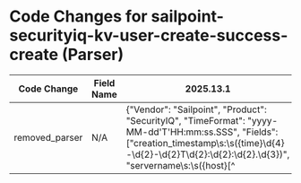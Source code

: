 # Code Changes for sailpoint-securityiq-kv-user-create-success-create (Parser)

| Code Change | Field Name | 2025.13.1 | 2025.14.1 |
|-------------|------------|-----------|------------|
| removed_parser | N/A | {"Vendor": "Sailpoint", "Product": "SecurityIQ", "TimeFormat": "yyyy-MM-dd'T'HH:mm:ss.SSS", "Fields": ["creation_timestamp\s:\s({time}\d{4}-\d{2}-\d{2}T\d{2}:\d{2}:\d{2}.\d{3})", "servername\s:\s({host}[^|]+)\s\|", "userfullname\s:\s({user_sid}(?=[^\\]+\\)({domain}[^\\]+)\\({user}[\w\.\-\!\#\^\~]{1,40}\$?)|(?:.+?))\s\|", "actiontype\s:\s({event_name}[^|]+)\s\|", "originatingserver\s:\s({host}[^|]+)\s\|", "objectcn\s:\s({account_name}[^|]+)\s\|"], "Name": "sailpoint-securityiq-kv-user-create-success-create", "Conditions": ["| applicationtype : Active Directory |", "actiontype : Create", "| objectclass : user |"], "DupFields": ["host->dest_host", "domain->account_used_domain", "user->account", "account_name->dest_user"], "ParserVersion": "v1.0.0"} | N/A |